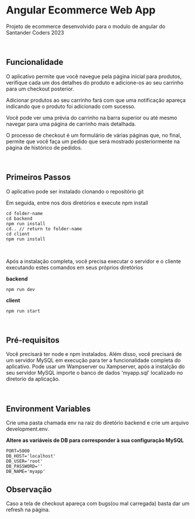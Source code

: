# Angular Ecommerce Web App

Projeto de ecommerce desenvolvido para o modulo de angular do Santander Coders 2023

<br/>

## Funcionalidade

O aplicativo permite que você navegue pela página inicial para produtos, verifique cada um dos detalhes do produto e adicione-os ao seu carrinho para um checkout posterior.

Adicionar produtos ao seu carrinho fará com que uma notificação apareça indicando que o produto foi adicionado com sucesso.

Você pode ver uma prévia do carrinho na barra superior ou até mesmo navegar para uma página de carrinho mais detalhada.

O processo de checkout é um formulário de várias páginas que, no final, permite que você faça um pedido que será mostrado posteriormente na página de histórico de pedidos.

<br/>

## Primeiros Passos

O aplicativo pode ser instalado clonando o repositório git

Em seguida, entre nos dois diretórios e execute npm install

```
cd folder-name
cd backend
npm run install
cd.. // return to folder-name
cd client
npm run install
```

<br/>

Após a instalação completa, você precisa executar o servidor e o cliente executando estes comandos em seus próprios diretórios

**backend**

```
npm run dev
```

**client**

```
npm run start
```

<br/>

## Pré-requisitos

Você precisará ter node e npm instalados. Além disso, você precisará de um servidor MySQL em execução para ter a funcionalidade completa do aplicativo. Pode usar um Wampserver ou Xampserver, após a instalção do seu servidor MySQL importe o banco de dados 'myapp.sql' localizado no diretorio da aplicação.

<br/>

## Environment Variables

Crie uma pasta chamada env na raiz do diretório backend e crie um arquivo development.env.

**Altere as variáveis de DB para corresponder à sua configuração MySQL**

```
PORT=5000
DB_HOST='localhost'
DB_USER='root'
DB_PASSWORD=''
DB_NAME='myapp'
```


## Observação
Caso a tela de checkout apareça com bugs(ou mal carregada) basta dar um refresh na página.
